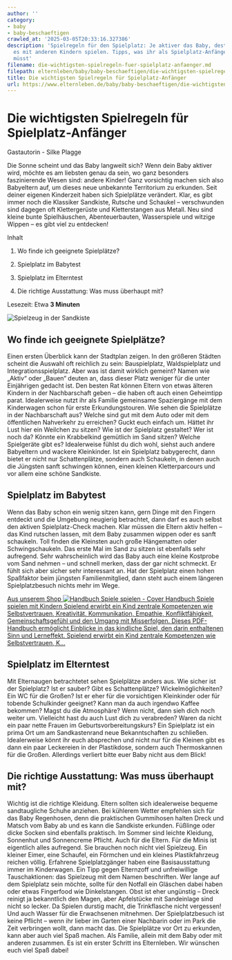 ```yaml
---
author: ''
category:
- baby
- baby-beschaeftigen
crawled_at: '2025-03-05T20:33:16.327386'
description: 'Spielregeln für den Spielplatz: Je aktiver das Baby, desto lieber will
  es mit anderen Kindern spielen. Tipps, was ihr als Spielplatz-Anfänger beachten
  müsst'
filename: die-wichtigsten-spielregeln-fuer-spielplatz-anfaenger.md
filepath: elternleben/baby/baby-beschaeftigen/die-wichtigsten-spielregeln-fuer-spielplatz-anfaenger.md
title: Die wichtigsten Spielregeln für Spielplatz-Anfänger
url: https://www.elternleben.de/baby/baby-beschaeftigen/die-wichtigsten-spielregeln-fuer-spielplatz-anfaenger/
---
```


#  Die wichtigsten Spielregeln für Spielplatz-Anfänger

Gastautorin - Silke Plagge

Die Sonne scheint und das Baby langweilt sich? Wenn dein Baby aktiver wird,
möchte es am liebsten genau da sein, wo ganz besonders faszinierende Wesen
sind: andere Kinder! Ganz vorsichtig machen sich also Babyeltern auf, um
dieses neue unbekannte Territorium zu erkunden. Seit deiner eigenen Kinderzeit
haben sich Spielplätze verändert. Klar, es gibt immer noch die Klassiker
Sandkiste, Rutsche und Schaukel – verschwunden sind dagegen oft Klettergerüste
und Kletterstangen aus Metall. Neu sind kleine bunte Spielhäuschen,
Abenteuerbauten, Wasserspiele und witzige Wippen – es gibt viel zu entdecken!

Inhalt

1. Wo finde ich geeignete Spielplätze?

2. Spielplatz im Babytest

3. Spielplatz im Elterntest

4. Die richtige Ausstattung: Was muss überhaupt mit?

Lesezeit: Etwa **3 Minuten**

![Spielzeug in der Sandkiste
](/fileadmin/_processed_/1/a/csm_Einfuehrung_fuer_Spielplatzneulinge_Kopie_f1531f7fe5.jpg)

##  Wo finde ich geeignete Spielplätze?

Einen ersten Überblick kann der Stadtplan zeigen. In den größeren Städten
scheint die Auswahl oft reichlich zu sein: Bauspielplatz, Waldspielplatz und
Integrationsspielplatz. Aber was ist damit wirklich gemeint? Namen wie „Aktiv“
oder „Bauen“ deuten an, dass dieser Platz weniger für die unter Einjährigen
gedacht ist. Den besten Rat können Eltern von etwas älteren Kindern in der
Nachbarschaft geben – die haben oft auch einen Geheimtipp parat. Idealerweise
nutzt ihr als Familie gemeinsame Spaziergänge mit dem Kinderwagen schon für
erste Erkundungstouren. Wie sehen die Spielplätze in der Nachbarschaft aus?
Welche sind gut mit dem Auto oder mit dem öffentlichen Nahverkehr zu
erreichen? Guckt euch einfach um. Hättet ihr Lust hier ein Weilchen zu sitzen?
Wie ist der Spielplatz gestaltet? Wer ist noch da? Könnte ein Krabbelkind
gemütlich im Sand sitzen? Welche Spielgeräte gibt es? Idealerweise fühlst du
dich wohl, siehst auch andere Babyeltern und wackere Kleinkinder. Ist ein
Spielplatz babygerecht, dann bietet er nicht nur Schattenplätze, sondern auch
Schaukeln, in denen auch die Jüngsten sanft schwingen können, einen kleinen
Kletterparcours und vor allem eine schöne Sandkiste.

##  Spielplatz im Babytest

Wenn das Baby schon ein wenig sitzen kann, gern Dinge mit den Fingern entdeckt
und die Umgebung neugierig betrachtet, dann darf es auch selbst den aktiven
Spielplatz-Check machen. Klar müssen die Eltern aktiv helfen – das Kind
rutschen lassen, mit dem Baby zusammen wippen oder es sanft schaukeln. Toll
finden die Kleinsten auch große Hängematten oder Schwingschaukeln. Das erste
Mal im Sand zu sitzen ist ebenfalls sehr aufregend. Sehr wahrscheinlich wird
das Baby auch eine kleine Kostprobe vom Sand nehmen – und schnell merken, dass
der gar nicht schmeckt. Er fühlt sich aber sicher sehr interessant an. Hat der
Spielplatz einen hohen Spaßfaktor beim jüngsten Familienmitglied, dann steht
auch einem längeren Spielplatzbesuch nichts mehr im Wege.

[ Aus unserem Shop ![Handbuch Spiele spielen -
Cover](/fileadmin/_processed_/8/6/csm_Handbuch_Spiele_teaser_b4605b40a4.png)
Handbuch Spiele spielen mit Kindern Spielend erwirbt ein Kind zentrale
Kompetenzen wie Selbstvertrauen, Kreativität, Kommunikation, Empathie,
Konfliktfähigkeit, Gemeinschaftsgefühl und den Umgang mit Misserfolgen. Dieses
PDF-Handbuch ermöglicht Einblicke in das kindliche Spiel, den darin
enthaltenen Sinn und Lerneffekt. Spielend erwirbt ein Kind zentrale
Kompetenzen wie Selbstvertrauen, K…  ](/shop/spiele-spielen-mit-kindern/)

##  Spielplatz im Elterntest

Mit Elternaugen betrachtetet sehen Spielplätze anders aus. Wie sicher ist der
Spielplatz? Ist er sauber? Gibt es Schattenplätze? Wickelmöglichkeiten? Ein WC
für die Großen? Ist er eher für die vorsichtigen Kleinkinder oder für tobende
Schulkinder geeignet? Kann man da auch irgendwo Kaffee bekommen? Magst du die
Atmosphäre? Wenn nicht, dann sieh dich noch weiter um. Vielleicht hast du auch
Lust dich zu verabreden? Waren da nicht ein paar nette Frauen im
Geburtsvorbereitungskurs? Ein Spielplatz ist ein prima Ort um am
Sandkastenrand neue Bekanntschaften zu schließen. Idealerweise könnt ihr euch
absprechen und nicht nur für die Kleinen gibt es dann ein paar Leckereien in
der Plastikdose, sondern auch Thermoskannen für die Großen. Allerdings
verliert bitte euer Baby nicht aus dem Blick!

##  Die richtige Ausstattung: Was muss überhaupt mit?

Wichtig ist die richtige Kleidung. Eltern sollten sich idealerweise bequeme
sandtaugliche Schuhe anziehen. Bei kühlerem Wetter empfehlen sich für das Baby
Regenhosen, denn die praktischen Gummihosen halten Dreck und Matsch vom Baby
ab und es kann die Sandkiste erkunden. Füßlinge oder dicke Socken sind
ebenfalls praktisch. Im Sommer sind leichte Kleidung, Sonnenhut und
Sonnencreme Pflicht. Auch für die Eltern. Für die Minis ist eigentlich alles
aufregend. Sie brauchen noch nicht viel Spielzeug. Ein kleiner Eimer, eine
Schaufel, ein Förmchen und ein kleines Plastikfahrzeug reichen völlig.
Erfahrene Spielplatzgänger haben eine Basisausstattung immer im Kinderwagen.
Ein Tipp gegen Elternzoff und unfreiwillige Tauschaktionen: das Spielzeug mit
dem Namen beschriften. Wer lange auf dem Spielplatz sein möchte, sollte für
den Notfall ein Gläschen dabei haben oder etwas Fingerfood wie Dinkelstangen.
Obst ist eher ungünstig – Dreck reinigt ja bekanntlich den Magen, aber
Apfelstücke mit Sandeinlage sind nicht so lecker. Da Spielen durstig macht,
die Trinkflasche nicht vergessen! Und auch Wasser für die Erwachsenen
mitnehmen. Der Spielplatzbesuch ist keine Pflicht – wenn ihr lieber im Garten
einer Nachbarin oder im Park die Zeit verbringen wollt, dann macht das. Die
Spielplätze vor Ort zu erkunden, kann aber auch viel Spaß machen. Als Familie,
allein mit dem Baby oder mit anderen zusammen. Es ist ein erster Schritt ins
Elternleben. Wir wünschen euch viel Spaß dabei!

